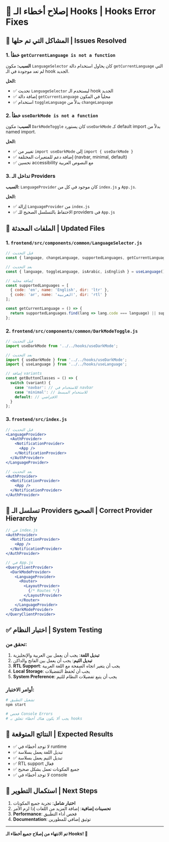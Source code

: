 # 🔧 إصلاح أخطاء الـ Hooks | Hooks Error Fixes

## 🚨 المشاكل التي تم حلها | Issues Resolved

### 1. خطأ `getCurrentLanguage is not a function`
**السبب:** مكون `LanguageSelector` كان يحاول استخدام دالة `getCurrentLanguage` التي لم تعد موجودة في الـ hook الجديد.

**الحل:**
- ✅ تحديث `LanguageSelector` ليستخدم الـ hook الجديد
- ✅ إضافة دالة `getCurrentLanguage` محلياً في المكون
- ✅ استخدام `toggleLanguage` بدلاً من `changeLanguage`

### 2. خطأ `useDarkMode is not a function`
**السبب:** مكون `DarkModeToggle` كان يستورد `useDarkMode` كـ default import بدلاً من named import.

**الحل:**
- ✅ تغيير من `import useDarkMode` إلى `import { useDarkMode }`
- ✅ إضافة دعم للمتغيرات المختلفة (navbar, minimal, default)
- ✅ تحسين accessibility مع النصوص العربية

### 3. تداخل الـ Providers
**السبب:** `LanguageProvider` كان موجود في كل من `index.js` و `App.js`.

**الحل:**
- ✅ إزالة `LanguageProvider` من `index.js`
- ✅ الاحتفاظ بالتسلسل الصحيح للـ providers في `App.js`

## 📁 الملفات المحدثة | Updated Files

### 1. `frontend/src/components/common/LanguageSelector.js`
```jsx
// قبل التحديث
const { language, changeLanguage, supportedLanguages, getCurrentLanguage } = useLanguage();

// بعد التحديث
const { language, toggleLanguage, isArabic, isEnglish } = useLanguage();

// إضافة محلية
const supportedLanguages = [
  { code: 'en', name: 'English', dir: 'ltr' },
  { code: 'ar', name: 'العربية', dir: 'rtl' }
];

const getCurrentLanguage = () => {
  return supportedLanguages.find(lang => lang.code === language) || supportedLanguages[0];
};
```

### 2. `frontend/src/components/common/DarkModeToggle.js`
```jsx
// قبل التحديث
import useDarkMode from '../../hooks/useDarkMode';

// بعد التحديث
import { useDarkMode } from '../../hooks/useDarkMode';
import { useLanguage } from '../../hooks/useLanguage';

// إضافة variants
const getButtonClasses = () => {
  switch (variant) {
    case 'navbar': // للاستخدام في navbar
    case 'minimal': // للاستخدام المبسط
    default: // الافتراضي
  }
};
```

### 3. `frontend/src/index.js`
```jsx
// قبل التحديث
<LanguageProvider>
  <AuthProvider>
    <NotificationProvider>
      <App />
    </NotificationProvider>
  </AuthProvider>
</LanguageProvider>

// بعد التحديث
<AuthProvider>
  <NotificationProvider>
    <App />
  </NotificationProvider>
</AuthProvider>
```

## 🔄 تسلسل الـ Providers الصحيح | Correct Provider Hierarchy

```jsx
// في index.js
<AuthProvider>
  <NotificationProvider>
    <App />
  </NotificationProvider>
</AuthProvider>

// في App.js
<QueryClientProvider>
  <DarkModeProvider>
    <LanguageProvider>
      <Router>
        <LayoutProvider>
          {/* Routes */}
        </LayoutProvider>
      </Router>
    </LanguageProvider>
  </DarkModeProvider>
</QueryClientProvider>
```

## ✅ اختبار النظام | System Testing

### تحقق من:
1. **تبديل اللغة**: يجب أن يعمل بين العربية والإنجليزية
2. **تبديل الثيم**: يجب أن يعمل بين الفاتح والداكن
3. **RTL Support**: يجب أن يتغير اتجاه الصفحة مع اللغة العربية
4. **Local Storage**: يجب أن تُحفظ التفضيلات
5. **System Preference**: يجب أن يتبع تفضيلات النظام للثيم

### أوامر الاختبار:
```bash
# تشغيل التطبيق
npm start

# فحص Console Errors
# يجب ألا يكون هناك أخطاء تتعلق بـ hooks
```

## 🎯 النتائج المتوقعة | Expected Results

- ✅ لا توجد أخطاء في runtime
- ✅ تبديل اللغة يعمل بسلاسة
- ✅ تبديل الثيم يعمل بسلاسة
- ✅ RTL support فعال
- ✅ جميع المكونات تعمل بشكل صحيح
- ✅ لا توجد أخطاء في console

## 🔧 استكمال التطوير | Next Steps

1. **اختبار شامل**: تجربة جميع المكونات
2. **تحسينات إضافية**: إضافة المزيد من اللغات إذا لزم الأمر
3. **Performance**: فحص أداء التطبيق
4. **Documentation**: توثيق إضافي للمطورين

---

**تم الانتهاء من إصلاح جميع أخطاء الـ Hooks! 🎉** 
